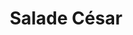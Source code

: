 ---
title: "Salade César"
description: ""
price_s: "9"
price_l: "11"
price_lg: ""
weight: "2"
hidden: true
---